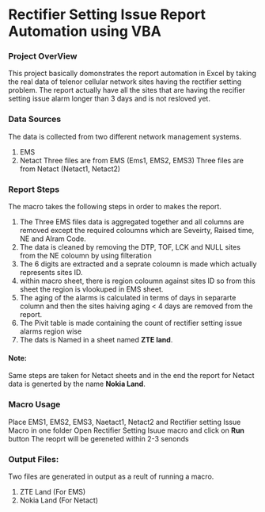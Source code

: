 # Rectifier Setting Issue Report Automation using VBA

### Project OverView
This project basically domonstrates the report automation in Excel by taking the real data of telenor cellular network sites having the rectifier setting problem. The report actually have all the sites that are having the recifier setting issue alarm longer than 3 days and is not resloved yet. 

### Data Sources
 The data is collected from two different network management systems.
1. EMS
2. Netact
Three files are from EMS (Ems1, EMS2, EMS3)
Three files are from Netact (Netact1, Netact2)

### Report Steps
The macro takes the following steps in order to makes the report.

1. The Three EMS files data is aggregated together and all columns are removed except the required coloumns which are Seveirty, Raised time, NE and Alram Code.
2. The data is cleaned by removing the DTP, TOF, LCK and NULL sites from the NE coloumn by using filteration
3. The 6 digits are extracted and a seprate coloumn is made which actually represents sites ID.
4. within macro sheet, there is region coloumn against sites ID so from this sheet the region is vlookuped in EMS sheet.
6. The aging of the alarms is calculated in terms of days in separarte column and then the sites haiving aging < 4 days are removed from the report.
7. The Pivit table is made containing the count of rectifier setting issue alarms region wise
8. The dats is Named in a sheet named **ZTE land**.

#### Note: 
Same steps are taken for Netact sheets and in the end the report for Netact data is generted by the name **Nokia Land**.


### Macro Usage
Place EMS1, EMS2, EMS3, Naetact1, Netact2 and Rectifier setting Issue Macro in one folder
Open Rectifier Setting Isuue macro and click on **Run** button
The reoprt will be gereneted within 2-3 senonds


### Output Files:
Two files are generated in output as a reult of running a macro.
1. ZTE Land (For EMS)
2. Nokia Land (For Netact)
